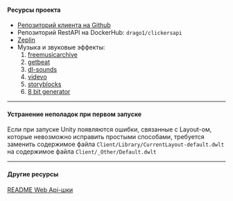 #### Ресурсы проекта

- [Репозиторий клиента на Github](https://github.com/semi92art/Clickers)
- Репозиторий RestAPI на DockerHub: `drago1/clickersapi`
- [Zeplin](https://zpl.io/aXB9Rzx)
- Музыка и звуковые эффекты:
	1. [freemusicarchive](https://freemusicarchive.org/home)
	2. [getbeat](https://getbeat.ru/)
	3. [dl-sounds](https://www.dl-sounds.com/royalty-free/category/game-film/video-game/)
	4. [videvo](https://www.videvo.net/)
	5. [storyblocks](https://www.storyblocks.com/audio)
	6. [8 bit generator](https://sfxr.me/)

---

#### Устранение неполадок при первом запуске

Если при запуске Unity появляются ошибки, связанные с Layout-ом, которые невозможно исправить простыми способами, требуется заменить содержимое файла <code>Client/Library/CurrentLayout-default.dwlt</code>  на содержимое файла <code>Client/_Other/Default.dwlt</code>

---

#### Другие ресурсы

[README Web Api-шки](Server/README.md)

